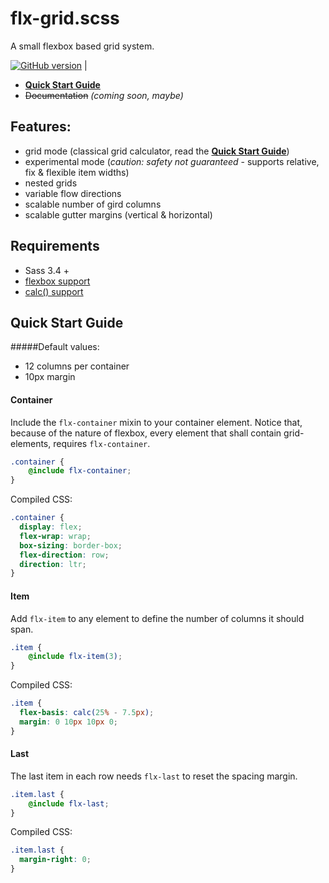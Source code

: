 # flx-grid.scss
A small flexbox based grid system.

[![GitHub version](https://badge.fury.io/gh/colorlight4%2Fflx-grid.scss.svg)](https://badge.fury.io/gh/colorlight4%2Fflx-grid.scss) |

- **[Quick Start Guide](https://github.com/colorlight4/flx-grid.scss/#user-content-quick-start-guide)**
- ~~Documentation~~ *(coming soon, maybe)*

## Features:

- grid mode (classical grid calculator, read the **[Quick Start Guide](https://github.com/colorlight4/flx-grid.scss/#user-content-quick-start-guide)**)
- experimental mode (*caution: safety not guaranteed* - supports relative, fix & flexible item widths)
- nested grids
- variable flow directions
- scalable number of gird columns
- scalable gutter margins (vertical & horizontal)

## Requirements
- Sass 3.4 +
- [flexbox support](http://caniuse.com/#search=flex)
- [calc() support](http://caniuse.com/#search=calc)

## Quick Start Guide

#####Default values:
- 12 columns per container
- 10px margin

#### Container
Include the `flx-container` mixin to your container element.
Notice that, because of the nature of flexbox, every element that shall contain grid-elements, requires `flx-container`.

```scss
.container {
	@include flx-container;
}
```
Compiled CSS:
```css
.container {
  display: flex;
  flex-wrap: wrap;
  box-sizing: border-box;
  flex-direction: row;
  direction: ltr;
}
```
#### Item
Add `flx-item` to any element to define the number of columns it should span.

```scss
.item {
	@include flx-item(3);
}
```

Compiled CSS:
```css
.item {
  flex-basis: calc(25% - 7.5px);
  margin: 0 10px 10px 0;
}
```
#### Last
The last item in each row needs `flx-last` to reset the spacing margin.

```scss
.item.last {
	@include flx-last;
}
```

Compiled CSS:
```css
.item.last {
  margin-right: 0;
}
```
